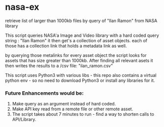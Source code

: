 # nasa-ex
retrieve list of  larger than 1000kb files by query of "Ilan Ramon" from NASA library

This script queries NASA'a Image and Video library with a hard coded query string : "Ilan Ramon"
it then get's a collection of asset objects. each of those has a collection link that holds a metadata link as well.

by querying those metalinks for every asset object the script looks for assets that has size greater than 1000kb.
After finding all relevant asets it then writes the results to a /csv file: "ilan_ramon.csv" 

This script uses Python3 with various libs - this repo also contains a virtual python env - so no need to download Python3 or install any libraries for it.

### Future Enhancements would be:
1. Make query as an argument instead of hard coded.
2. Make API key read from a remote file or other remote asset.
3. The script takes about 7 minutes to run - find a way to shorten calls to API/Library.
